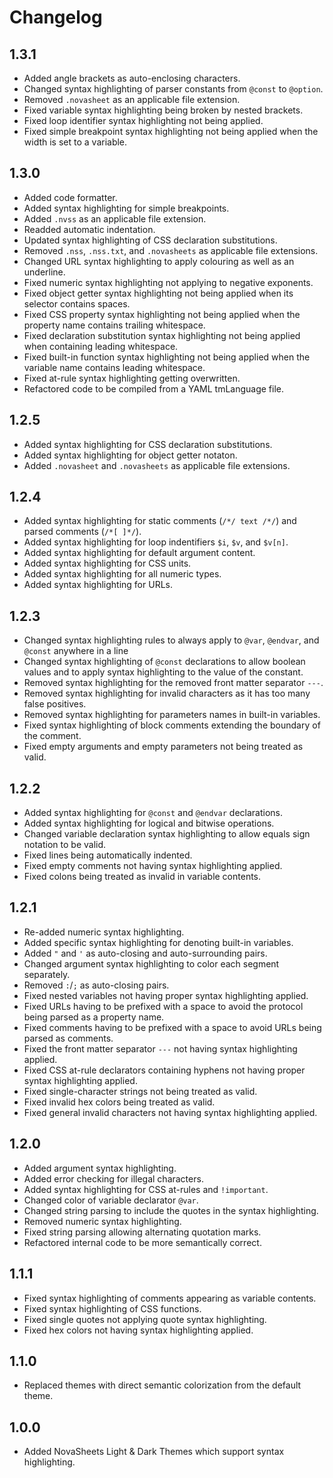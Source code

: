 # Changelog

## 1.3.1
- Added angle brackets as auto-enclosing characters.
- Changed syntax highlighting of parser constants from `@const` to `@option`.
- Removed `.novasheet` as an applicable file extension.
- Fixed variable syntax highlighting being broken by nested brackets.
- Fixed loop identifier syntax highlighting not being applied.
- Fixed simple breakpoint syntax highlighting not being applied when the width is set to a variable.

## 1.3.0
- Added code formatter.
- Added syntax highlighting for simple breakpoints.
- Added `.nvss` as an applicable file extension.
- Readded automatic indentation.
- Updated syntax highlighting of CSS declaration substitutions.
- Removed `.nss`, `.nss.txt`, and `.novasheets` as applicable file extensions.
- Changed URL syntax highlighting to apply colouring as well as an underline.
- Fixed numeric syntax highlighting not applying to negative exponents.
- Fixed object getter syntax highlighting not being applied when its selector contains spaces.
- Fixed CSS property syntax highlighting not being applied when the property name contains trailing whitespace.
- Fixed declaration substitution syntax highlighting not being applied when containing leading whitespace.
- Fixed built-in function syntax highlighting not being applied when the variable name contains leading whitespace.
- Fixed at-rule syntax highlighting getting overwritten.
- Refactored code to be compiled from a YAML tmLanguage file.

## 1.2.5
- Added syntax highlighting for CSS declaration substitutions.
- Added syntax highlighting for object getter notaton.
- Added `.novasheet` and `.novasheets` as applicable file extensions.

## 1.2.4
- Added syntax highlighting for static comments (`/*/ text /*/`) and parsed comments (`/*[ ]*/`).
- Added syntax highlighting for loop indentifiers `$i`, `$v`, and `$v[n]`.
- Added syntax highlighting for default argument content.
- Added syntax highlighting for CSS units.
- Added syntax highlighting for all numeric types.
- Added syntax highlighting for URLs.

## 1.2.3
- Changed syntax highlighting rules to always apply to `@var`, `@endvar`, and `@const` anywhere in a line
- Changed syntax highlighting of `@const` declarations to allow boolean values and to apply syntax highlighting to the value of the constant.
- Removed syntax highlighting for the removed front matter separator `---`.
- Removed syntax highlighting for invalid characters as it has too many false positives.
- Removed syntax highlighting for parameters names in built-in variables.
- Fixed syntax highlighting of block comments extending the boundary of the comment.
- Fixed empty arguments and empty parameters not being treated as valid.

## 1.2.2
- Added syntax highlighting for `@const` and `@endvar` declarations.
- Added syntax highlighting for logical and bitwise operations.
- Changed variable declaration syntax highlighting to allow equals sign notation to be valid.
- Fixed lines being automatically indented.
- Fixed empty comments not having syntax highlighting applied.
- Fixed colons being treated as invalid in variable contents.

## 1.2.1
- Re-added numeric syntax highlighting.
- Added specific syntax highlighting for denoting built-in variables.
- Added `"` and `'` as auto-closing and auto-surrounding pairs.
- Changed argument syntax highlighting to color each segment separately.
- Removed `:`/`;` as auto-closing pairs.
- Fixed nested variables not having proper syntax highlighting applied.
- Fixed URLs having to be prefixed with a space to avoid the protocol being parsed as a property name.
- Fixed comments having to be prefixed with a space to avoid URLs being parsed as comments.
- Fixed the front matter separator `---` not having syntax highlighting applied.
- Fixed CSS at-rule declarators containing hyphens not having proper syntax highlighting applied.
- Fixed single-character strings not being treated as valid.
- Fixed invalid hex colors being treated as valid.
- Fixed general invalid characters not having syntax highlighting applied.

## 1.2.0
- Added argument syntax highlighting.
- Added error checking for illegal characters.
- Added syntax highlighting for CSS at-rules and `!important`.
- Changed color of variable declarator `@var`.
- Changed string parsing to include the quotes in the syntax highlighting.
- Removed numeric syntax highlighting.
- Fixed string parsing allowing alternating quotation marks.
- Refactored internal code to be more semantically correct.

## 1.1.1
- Fixed syntax highlighting of comments appearing as variable contents.
- Fixed syntax highlighting of CSS functions.
- Fixed single quotes not applying quote syntax highlighting.
- Fixed hex colors not having syntax highlighting applied.

## 1.1.0
- Replaced themes with direct semantic colorization from the default theme.

## 1.0.0
- Added NovaSheets Light & Dark Themes which support syntax highlighting.
